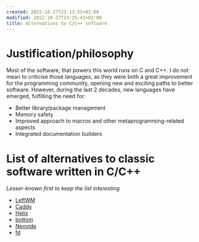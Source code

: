 ```yaml
---
created: 2022-10-27T23:13:55+02:00
modified: 2022-10-27T23:25:43+02:00
title: Alternatives to C/C++ software
---
```


# Justification/philosophy

Most of the software, that powers this world runs on C and C++. I do not mean to criticise those languages, as they were both a great improvement for the programming community, opening new and exciting paths to better software. However, during the last 2 decades, new languages have emerged, fulfilling the need for:

- Better library/package management
- Memory safety
- Improved approach to macros and other metaprogramming-related aspects
- Integrated documentation builders

# List of alternatives to classic software written in C/C++

*Lesser-known first to keep the list interesting*

- [LeftWM](https://leftwm.org)
- [Caddy](https://caddyserver.com/)
- [Helix](https://helix-editor.com/)
- [bottom](https://caddyserver.com/)
- [Neovide](https://neovide.dev)
- [fd](https://github.com/sharkdp/fd)
